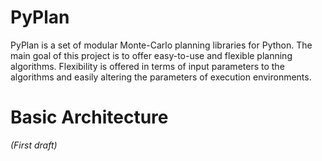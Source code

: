 PyPlan
======

PyPlan is a set of modular Monte-Carlo planning libraries for Python. The main goal of this project is to offer easy-to-use and flexible planning algorithms. Flexibility is offered in terms of input parameters to the algorithms and easily altering the parameters of execution environments. 

Basic Architecture
==================

<i>(First draft)</i>

[archimage]: https://github.com/shankarj/PyPlan/blob/master/resources/updated.png "Architecture of PyPlan"
